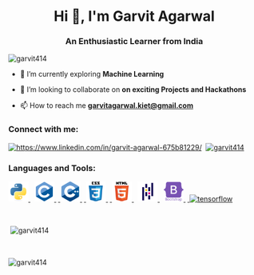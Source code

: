 <h1 align="center">Hi 👋, I'm Garvit Agarwal</h1>
<h3 align="center">An Enthusiastic Learner from India</h3>

<p align="left"> <img src="https://komarev.com/ghpvc/?username=garvit414&label=Profile%20views&color=0e75b6&style=flat" alt="garvit414" /> </p>

- 🌱 I’m currently exploring **Machine Learning**

- 👯 I’m looking to collaborate on **on exciting Projects and Hackathons**

- 📫 How to reach me **garvitagarwal.kiet@gmail.com**

<h3 align="left">Connect with me:</h3>
<p align="left">
<a href="https://www.linkedin.com/in/garvit-agarwal-675b81229/" target="blank"><img align="center" src="https://raw.githubusercontent.com/rahuldkjain/github-profile-readme-generator/master/src/images/icons/Social/linked-in-alt.svg" alt="https://www.linkedin.com/in/garvit-agarwal-675b81229/" height="30" width="40" /></a>&nbsp;
<a href="https://www.hackerrank.com/garvit414" target="blank"><img align="center" src="https://raw.githubusercontent.com/rahuldkjain/github-profile-readme-generator/master/src/images/icons/Social/hackerrank.svg" alt="garvit414" height="30" width="40" /></a>
</p>

<h3 align="left">Languages and Tools:</h3>
<p align="left"> <a href="https://www.python.org" target="_blank" rel="noreferrer"> <img src="https://raw.githubusercontent.com/devicons/devicon/master/icons/python/python-original.svg" alt="python" width="40" height="40"/> </a>&nbsp; <a href="https://www.cprogramming.com/" target="_blank" rel="noreferrer"> <img src="https://raw.githubusercontent.com/devicons/devicon/master/icons/c/c-original.svg" alt="c" width="40" height="40"/> </a> &nbsp;<a href="https://www.w3schools.com/cpp/" target="_blank" rel="noreferrer"> <img src="https://raw.githubusercontent.com/devicons/devicon/master/icons/cplusplus/cplusplus-original.svg" alt="cplusplus" width="40" height="40"/> </a> &nbsp;<a href="https://www.w3schools.com/css/" target="_blank" rel="noreferrer"> <img src="https://raw.githubusercontent.com/devicons/devicon/master/icons/css3/css3-original-wordmark.svg" alt="css3" width="40" height="40"/> </a> &nbsp;<a href="https://www.w3.org/html/" target="_blank" rel="noreferrer"> <img src="https://raw.githubusercontent.com/devicons/devicon/master/icons/html5/html5-original-wordmark.svg" alt="html5" width="40" height="40"/> </a>&nbsp; <a href="https://pandas.pydata.org/" target="_blank" rel="noreferrer"> <img src="https://raw.githubusercontent.com/devicons/devicon/2ae2a900d2f041da66e950e4d48052658d850630/icons/pandas/pandas-original.svg" alt="pandas" width="40" height="40"/> </a> &nbsp; <a href="https://getbootstrap.com" target="_blank" rel="noreferrer"> <img src="https://raw.githubusercontent.com/devicons/devicon/master/icons/bootstrap/bootstrap-plain-wordmark.svg" alt="bootstrap" width="40" height="40"/> </a>&nbsp;<a href="https://www.tensorflow.org" target="_blank" rel="noreferrer"> <img src="https://www.vectorlogo.zone/logos/tensorflow/tensorflow-icon.svg" alt="tensorflow" width="40" height="40"/> </a> </p><br>


<p>&nbsp;<img align="center" src="https://github-readme-stats.vercel.app/api?username=garvit414&show_icons=true&theme=dark&locale=en" alt="garvit414" /></p><br>

<p><img align="center" src="https://github-readme-streak-stats.herokuapp.com/?user=garvit414&theme=highcontrast" alt="garvit414" /></p>
